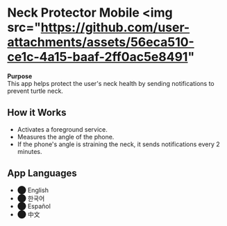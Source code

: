 # Neck Protector Mobile <img src="https://github.com/user-attachments/assets/56eca510-ce1c-4a15-baaf-2ff0ac5e8491"

**Purpose**  
This app helps protect the user's neck health by sending notifications to prevent turtle neck.

## How it Works
- Activates a foreground service.
- Measures the angle of the phone.
- If the phone's angle is straining the neck, it sends notifications every 2 minutes.

## App Languages
- ⬤ English
- ⬤ 한국어
- ⬤ Español
- ⬤ 中文
